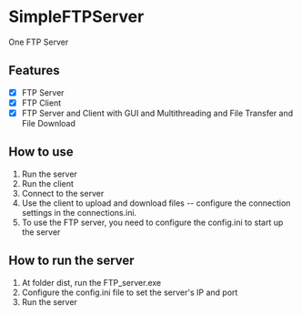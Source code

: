 # SimpleFTPServer
One FTP Server



## Features
- [x] FTP Server
- [x] FTP Client
- [x] FTP Server and Client with GUI and Multithreading and File Transfer and File Download

## How to use
1. Run the server
2. Run the client
3. Connect to the server
4. Use the client to upload and download files -- configure the connection settings in the connections.ini.
5. To use the FTP server, you need to configure the config.ini to start up the server

## How to run the server
1. At folder dist, run the FTP_server.exe
2. Configure the config.ini file to set the server's IP and port
3. Run the server

